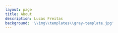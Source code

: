 ```yaml
---
layout: page
title: About
description: Lucas Freitas  
background: '\\img\\templates\\gray-template.jpg'
---
```




